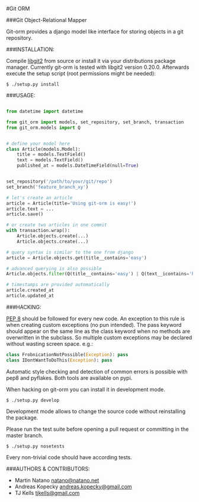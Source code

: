 #Git ORM

###Git Object-Relational Mapper

Git-orm provides a django model like interface for storing objects in a git
repository.


###INSTALLATION:

Compile [libgit2](https://github.com/libgit2/libgit2) from source or install it
via your distributions package manager. Currently git-orm is tested with
libgit2 version 0.20.0. Afterwards execute the setup script (root permissions
might be needed):

    $ ./setup.py install


###USAGE:

```python

from datetime import datetime

from git_orm import models, set_repository, set_branch, transaction
from git_orm.models import Q


# define your model here
class Article(models.Model):
    title = models.TextField()
    text = models.TextField()
    published_at = models.DateTimeField(null=True)


set_repository('/path/to/your/git/repo')
set_branch('feature_branch_xy')

# let's create an article
article = Article(title='Using git-orm is easy!')
article.text = ...
article.save()

# or create two articles in one commit
with transaction.wrap():
    Article.objects.create(...)
    Article.objects.create(...)

# query syntax is similar to the one from django
article = Article.objects.get(title__contains='easy')

# advanced querying is also possible
Article.objects.filter(Q(title__contains='easy') | Q(text__icontains='hard'))

# timestamps are provided automatically
article.created_at
article.updated_at
```


###HACKING:

[PEP 8](http://www.python.org/dev/peps/pep-0008/) should be followed for every
new code. An exception to this rule is when creating custom exceptions (no pun
intended). The pass keyword should appear on the same line as the class
keyword when no methods are overwritten in the subclass. So multiple custom
exceptions may be declared without wasting screen space.
e.g.:

```python
class FrobnicationNotPossible(Exception): pass
class IDontWantToDoThis(Exception): pass
```

Automatic style checking and detection of common errors is possible with pep8
and pyflakes. Both tools are available on pypi.

When hacking on git-orm you can install it in development mode.

    $ ./setup.py develop

Development mode allows to change the source code without reinstalling the
package.

Please run the test suite before opening a pull request or committing in the
master branch.

    $ ./setup.py nosetests

Every non-trivial code should have according tests.


###AUTHORS & CONTRIBUTORS:

* Martin Natano <natano@natano.net>
* Andreas Kopecky <andreas.kopecky@gmail.com>
* TJ Kells <tjkells@gmail.com>
